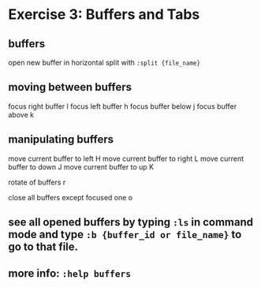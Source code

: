 # Exercise 3: Buffers and Tabs

## buffers

open new buffer in horizontal split with `:split {file_name}` 

## moving between buffers

focus right buffer <C-w>l 
focus left buffer <C-w>h 
focus buffer below <C-w>j 
focus buffer above <C-w>k

## manipulating buffers

move current buffer to left <C-w>H
move current buffer to right <C-w>L
move current buffer to down <C-w>J
move current buffer to up <C-w>K

rotate of buffers <C-w>r

close all buffers except focused one <C-w>o

## see all opened buffers by typing `:ls` in command mode and type `:b {buffer_id or file_name}` to go to that file.

## more info: `:help buffers`
